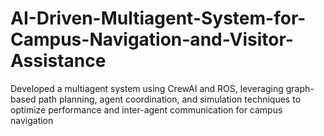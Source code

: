 # AI-Driven-Multiagent-System-for-Campus-Navigation-and-Visitor-Assistance
Developed a multiagent system using CrewAI and ROS, leveraging graph-based path planning, agent coordination, and simulation techniques to optimize performance and inter-agent communication for campus navigation
